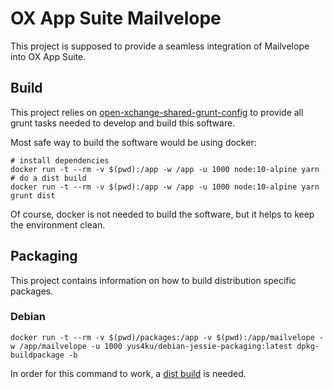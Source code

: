 # OX App Suite Mailvelope

This project is supposed to provide a seamless integration of Mailvelope into OX App Suite.

## Build

This project relies on [open-xchange-shared-grunt-config](https://github.com/Open-Xchange-Frontend/shared-grunt-config)
to provide all grunt tasks needed to develop and build this software.

Most safe way to build the software would be using docker:

```shell
# install dependencies
docker run -t --rm -v $(pwd):/app -w /app -u 1000 node:10-alpine yarn
# do a dist build
docker run -t --rm -v $(pwd):/app -w /app -u 1000 node:10-alpine yarn grunt dist
```

Of course, docker is not needed to build the software, but it helps to keep the environment clean.

## Packaging

This project contains information on how to build distribution specific packages.

### Debian

```shell
docker run -t --rm -v $(pwd)/packages:/app -v $(pwd):/app/mailvelope -w /app/mailvelope -u 1000 yus4ku/debian-jessie-packaging:latest dpkg-buildpackage -b
```

In order for this command to work, a [dist build](#Build) is needed.
